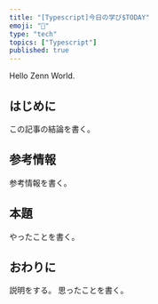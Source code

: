 ```yaml
---
title: "[Typescript]今日の学び$TODAY"
emoji: "💨"
type: "tech" 
topics: ["Typescript"]
published: true
---
```


Hello Zenn World.

## はじめに

この記事の結論を書く。

## 参考情報

参考情報を書く。

## 本題

やったことを書く。

## おわりに

説明をする。
思ったことを書く。
